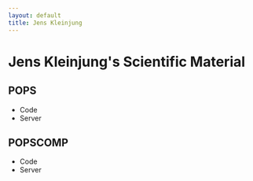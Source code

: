 ```yaml
---
layout: default
title: Jens Kleinjung 
---
```


# Jens Kleinjung's Scientific Material

## POPS
* Code
* Server

## POPSCOMP
* Code
* Server


